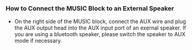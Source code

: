 

### How to Connect the MUSIC Block to an External Speaker

- On the right side of the MUSIC block, connect the AUX wire and plug the AUX output head into the AUX input port of an exernal speaker. If you are using a bluetooth speaker, please switch the speaker to AUX mode if necessary.